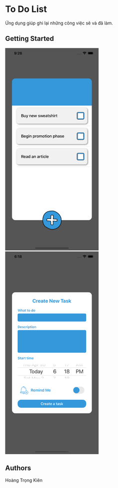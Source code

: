 
# To Do List

Ứng dụng giúp ghi lại những công việc sẽ và đã làm.

## Getting Started


<img src="https://github.com/htkien2511/ToDoList-CabK/blob/master/image/tableview.png" alt="alt text" width="300" >

<img src="https://github.com/htkien2511/ToDoList-CabK/blob/master/image/addview.png" alt="alt text" width="300" >

## Authors

Hoàng Trọng Kiên

